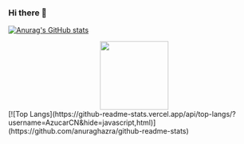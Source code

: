 ### Hi there 👋
[![Anurag's GitHub stats](https://github-readme-stats.vercel.app/api?username=AzucarCN&theme=radical)](https://github.com/anuraghazra/github-readme-stats)
<div align="center"> <img height="137px" src="https://github-readme-stats.vercel.app/api?username=AzucarCN&hide_border=no&show_icons=trueline_height=21&text_color=000&icon_color=000&bg_color=0,ea6161,ffc64d,fffc4d,52fa5a&theme=graywhite" /> </div>
[![Top Langs](https://github-readme-stats.vercel.app/api/top-langs/?username=AzucarCN&hide=javascript,html)](https://github.com/anuraghazra/github-readme-stats)
<!--
**AzucarCN/AzucarCN** is a ✨ _special_ ✨ repository because its `README.md` (this file) appears on your GitHub profile.

Here are some ideas to get you started:

- 🔭 I’m currently working on ...
- 🌱 I’m currently learning ...
- 👯 I’m looking to collaborate on ...
- 🤔 I’m looking for help with ...
- 💬 Ask me about ...
- 📫 How to reach me: ...
- 😄 Pronouns: ...
- ⚡ Fun fact: ...
-->
    
